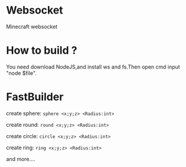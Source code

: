 # Websocket
Minecraft websocket
# How to build ?
You need download NodeJS,and install ws and fs.Then open cmd input "node $file".
# FastBuilder
create sphere:
``sphere <x;y;z> <Radius:int>``

create round:
``round <x;y;z> <Radius:int>``

create circle:
``circle <x;y;z> <Radius:int>``

create ring:
``ring <x;y;z> <Radius:int>``

and more....
